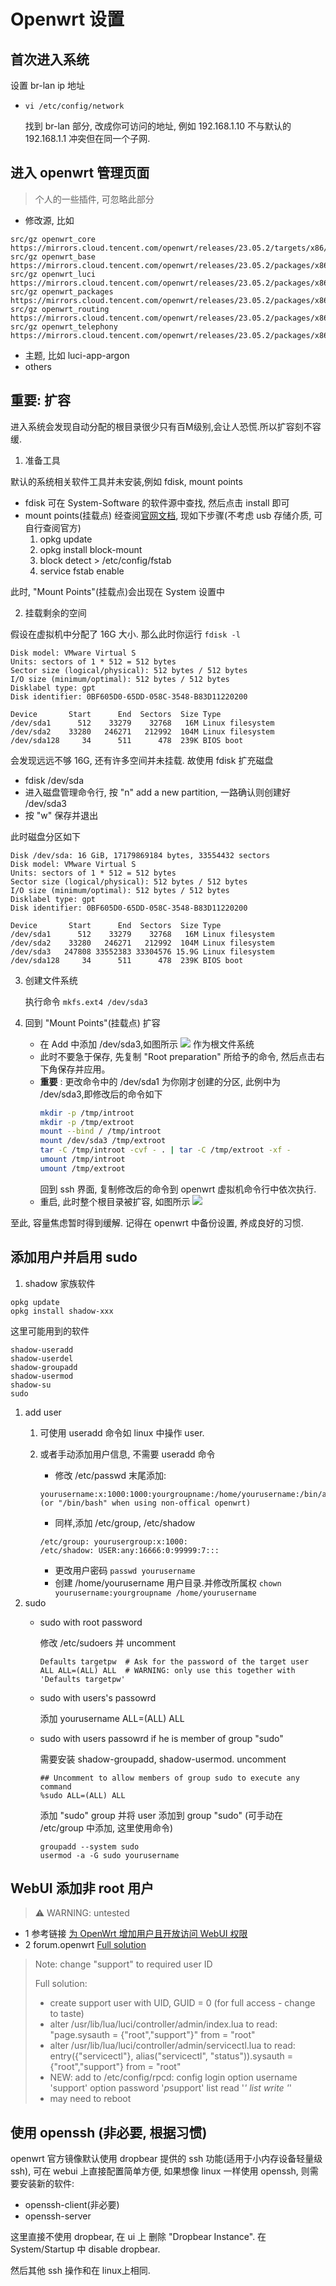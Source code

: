 # Openwrt 设置
## 首次进入系统
设置 br-lan ip 地址

- `vi /etc/config/network`

  找到 br-lan 部分, 改成你可访问的地址, 例如 192.168.1.10 不与默认的 192.168.1.1 冲突但在同一个子网.
## 进入 openwrt 管理页面
> 个人的一些插件, 可忽略此部分
- 修改源, 比如

```
src/gz openwrt_core https://mirrors.cloud.tencent.com/openwrt/releases/23.05.2/targets/x86/64/packages
src/gz openwrt_base https://mirrors.cloud.tencent.com/openwrt/releases/23.05.2/packages/x86_64/base
src/gz openwrt_luci https://mirrors.cloud.tencent.com/openwrt/releases/23.05.2/packages/x86_64/luci
src/gz openwrt_packages https://mirrors.cloud.tencent.com/openwrt/releases/23.05.2/packages/x86_64/packages
src/gz openwrt_routing https://mirrors.cloud.tencent.com/openwrt/releases/23.05.2/packages/x86_64/routing
src/gz openwrt_telephony https://mirrors.cloud.tencent.com/openwrt/releases/23.05.2/packages/x86_64/telephony
```

- 主题, 比如 luci-app-argon
- others

## 重要: 扩容
进入系统会发现自动分配的根目录很少只有百M级别,会让人恐慌.所以扩容刻不容缓.

1. 准备工具

默认的系统相关软件工具并未安装,例如 fdisk, mount points
- fdisk 可在 System-Software 的软件源中查找, 然后点击 install 即可
- mount points(挂载点) 经查阅[官网文档](https://openwrt.org/docs/guide-user/storage/fstab), 现如下步骤(不考虑 usb 存储介质, 可自行查阅官方)
  1. opkg update
  2. opkg install block-mount
  3. block detect > /etc/config/fstab
  4. service fstab enable

此时, "Mount Points"(挂载点)会出现在 System 设置中

2. 挂载剩余的空间

假设在虚拟机中分配了 16G 大小. 那么此时你运行 `fdisk -l`
```
Disk model: VMware Virtual S
Units: sectors of 1 * 512 = 512 bytes
Sector size (logical/physical): 512 bytes / 512 bytes
I/O size (minimum/optimal): 512 bytes / 512 bytes
Disklabel type: gpt
Disk identifier: 0BF605D0-65DD-058C-3548-B83D11220200

Device       Start      End  Sectors  Size Type
/dev/sda1      512    33279    32768   16M Linux filesystem
/dev/sda2    33280   246271   212992  104M Linux filesystem
/dev/sda128     34      511      478  239K BIOS boot
```
会发现远远不够 16G, 还有许多空间并未挂载. 故使用 fdisk 扩充磁盘
- fdisk /dev/sda
- 进入磁盘管理命令行, 按 "n" add a new partition, 一路确认则创建好 /dev/sda3
- 按 "w" 保存并退出

此时磁盘分区如下
```
Disk /dev/sda: 16 GiB, 17179869184 bytes, 33554432 sectors
Disk model: VMware Virtual S
Units: sectors of 1 * 512 = 512 bytes
Sector size (logical/physical): 512 bytes / 512 bytes
I/O size (minimum/optimal): 512 bytes / 512 bytes
Disklabel type: gpt
Disk identifier: 0BF605D0-65DD-058C-3548-B83D11220200

Device       Start      End  Sectors  Size Type
/dev/sda1      512    33279    32768   16M Linux filesystem
/dev/sda2    33280   246271   212992  104M Linux filesystem
/dev/sda3   247808 33552383 33304576 15.9G Linux filesystem
/dev/sda128     34      511      478  239K BIOS boot
```
3. 创建文件系统
   
   执行命令 `mkfs.ext4 /dev/sda3` 

4. 回到 "Mount Points"(挂载点) 扩容
   - 在 Add 中添加 /dev/sda3,如图所示 ![](./img/2.png) 作为根文件系统
   - 此时不要急于保存, 先复制 "Root preparation" 所给予的命令, 然后点击右下角保存并应用。
   - **重要** : 更改命令中的 /dev/sda1 为你刚才创建的分区, 此例中为 /dev/sda3,即修改后的命令如下
      ```bash
      mkdir -p /tmp/introot
      mkdir -p /tmp/extroot
      mount --bind / /tmp/introot
      mount /dev/sda3 /tmp/extroot
      tar -C /tmp/introot -cvf - . | tar -C /tmp/extroot -xf -
      umount /tmp/introot
      umount /tmp/extroot
      ```
      回到 ssh 界面, 复制修改后的命令到 openwrt 虚拟机命令行中依次执行.
    - 重启, 此时整个根目录被扩容, 如图所示 ![](./img/3.png)

至此, 容量焦虑暂时得到缓解. 记得在 openwrt 中备份设置, 养成良好的习惯.


## 添加用户并启用 sudo

1. shadow 家族软件

```
opkg update
opkg install shadow-xxx
```
这里可能用到的软件
```
shadow-useradd
shadow-userdel
shadow-groupadd
shadow-usermod
shadow-su
sudo
```
1. add user
    1. 可使用 useradd 命令如 linux 中操作 user.
    2. 或者手动添加用户信息, 不需要 useradd 命令

        - 修改 /etc/passwd 末尾添加:
        ```
        yourusername:x:1000:1000:yourgroupname:/home/yourusername:/bin/ash (or "/bin/bash" when using non-offical openwrt)
        ```
        - 同样,添加 /etc/group, /etc/shadow
        ```
        /etc/group: yourusergroup:x:1000:
        /etc/shadow: USER:any:16666:0:99999:7:::
        ```
        - 更改用户密码 `passwd yourusername`
        - 创建 /home/yourusername 用户目录.并修改所属权 `chown yourusername:yourgroupname /home/yourusername`
2. sudo
    - sudo with root password
      
      修改 /etc/sudoers 并 uncomment 
      ```
      Defaults targetpw  # Ask for the password of the target user
      ALL ALL=(ALL) ALL  # WARNING: only use this together with 'Defaults targetpw'
      ```
    - sudo with users's passowrd
      
      添加 yourusername ALL=(ALL) ALL
    - sudo with users passowrd if he is member of group "sudo"
      
      需要安装 shadow-groupadd, shadow-usermod.
      uncomment 
      ```
      ## Uncomment to allow members of group sudo to execute any command
      %sudo ALL=(ALL) ALL 
      ```
      添加 "sudo" group 并将 user 添加到 group "sudo" (可手动在 /etc/group 中添加, 这里使用命令)
      ```
      groupadd --system sudo
      usermod -a -G sudo yourusername
      ```

## WebUI 添加非 root 用户
> :warning: WARNING: untested


- 1 参考链接 [为 OpenWrt 增加用户且开放访问 WebUI 权限](https://www.vvave.net/archives/luci-add-general-login-user-replace-root-in-openwrt.html)
- 2 forum.openwrt [Full solution](https://forum.openwrt.org/t/solved-luci-add-support-user-in-addition-to-root/17402/3)

> Note: change "support" to required user ID
> 
> Full solution:
> - create support user with UID, GUID = 0 (for full access - change to taste)
> - alter /usr/lib/lua/luci/controller/admin/index.lua to read:
"page.sysauth = {"root","support"}" from = "root"
> - alter /usr/lib/lua/luci/controller/admin/servicectl.lua to read:
entry({"servicectl"}, alias("servicectl", "status")).sysauth = {"root","support"} from = "root"
> - NEW: add to /etc/config/rpcd:
config login
        option username 'support'
        option password '$p$support'
        list read '*'
        list write '*'
> - may need to reboot

## 使用 openssh (非必要, 根据习惯)
openwrt 官方镜像默认使用 dropbear 提供的 ssh 功能(适用于小内存设备轻量级ssh), 可在 webui 上直接配置简单方便, 如果想像 linux 一样使用 openssh, 则需要安装新的软件:
- openssh-client(非必要)
- openssh-server

这里直接不使用 dropbear, 在 ui 上 删除 "Dropbear Instance". 在 System/Startup 中 disable dropbear.

然后其他 ssh 操作和在 linux上相同.